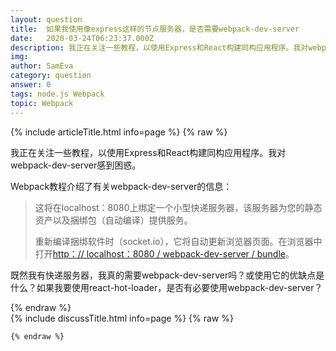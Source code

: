 ```yaml
---
layout: question
title:  如果我使用像express这样的节点服务器，是否需要webpack-dev-server
date:   2020-03-24T06:23:37.000Z
description: 我正在关注一些教程，以使用Express和React构建同构应用程序。我对webpack-dev-server感到困惑。Webpack教程介绍了有关w...
img: 
author: SamEva
category: question
answer: 0
tags: node.js Webpack
topic: Webpack
---
```

<div class="article-root">
  <div class="article">
    {% include articleTitle.html info=page %}
    {% raw %}
    <div class="article-content"><p><font style="vertical-align: inherit;"><font style="vertical-align: inherit;">我正在关注一些教程，以使用Express和React构建同构应用程序。</font><font style="vertical-align: inherit;">我对webpack-dev-server感到困惑。</font></font></p>

<p><font style="vertical-align: inherit;"><font style="vertical-align: inherit;">Webpack教程介绍了有关webpack-dev-server的信息：</font></font></p>

<blockquote>
  <p><font style="vertical-align: inherit;"><font style="vertical-align: inherit;">这将在localhost：8080上绑定一个小型快递服务器，该服务器为您的静态资产以及捆绑包（自动编译）提供服务。</font></font></p>
  
  <p><font style="vertical-align: inherit;"><font style="vertical-align: inherit;">重新编译捆绑软件时（socket.io），它将自动更新浏览器页面。</font><font style="vertical-align: inherit;">在浏览器中</font><font style="vertical-align: inherit;">打开</font></font><a href="http://localhost:8080/webpack-dev-server/bundle" rel="noreferrer"><font style="vertical-align: inherit;"><font style="vertical-align: inherit;">http：// localhost：8080 / webpack-dev-server / bundle</font></font></a><font style="vertical-align: inherit;"><font style="vertical-align: inherit;">。</font></font></p>
</blockquote>

<p><font style="vertical-align: inherit;"><font style="vertical-align: inherit;">既然我有快递服务器，我真的需要webpack-dev-server吗？</font><font style="vertical-align: inherit;">或使用它的优缺点是什么？</font><font style="vertical-align: inherit;">如果我要使用react-hot-loader，是否有必要使用webpack-dev-server？</font></font></p></div>
    {% endraw %}
  </div>

  <div class="discuss-wrapper">
    {% include discussTitle.html info=page %}
    {% raw %}
    
    {% endraw %}
  </div>
<div>
